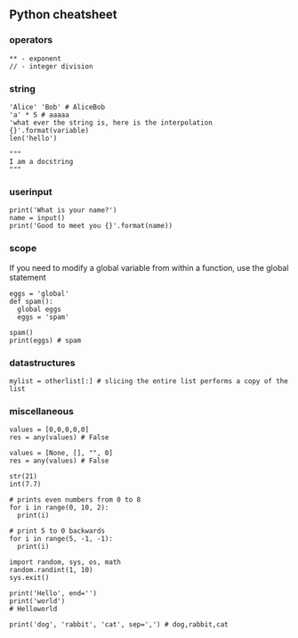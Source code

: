 ## Python cheatsheet


### operators
```
** - exponent
// - integer division
```

### string
```
'Alice' 'Bob' # AliceBob
'a' * 5 # aaaaa
'what ever the string is, here is the interpolation {}'.format(variable)
len('hello')

"""
I am a docstring
"""
```

### userinput
```
print('What is your name?')
name = input()
print('Good to meet you {}'.format(name))
```

### scope
If you need to modify a global variable from within a function, use the global statement

```
eggs = 'global'
def spam():
  global eggs
  eggs = 'spam'

spam()
print(eggs) # spam
```


### datastructures

```
mylist = otherlist[:] # slicing the entire list performs a copy of the list
```


### miscellaneous
```
values = [0,0,0,0,0]
res = any(values) # False

values = [None, [], "", 0]
res = any(values) # False

str(21)
int(7.7)

# prints even numbers from 0 to 8
for i in range(0, 10, 2):
  print(i)

# print 5 to 0 backwards
for i in range(5, -1, -1):
  print(i)

import random, sys, os, math
random.randint(1, 10)
sys.exit()

print('Hello', end='')
print('world')
# Helloworld

print('dog', 'rabbit', 'cat', sep=',') # dog,rabbit,cat
```



